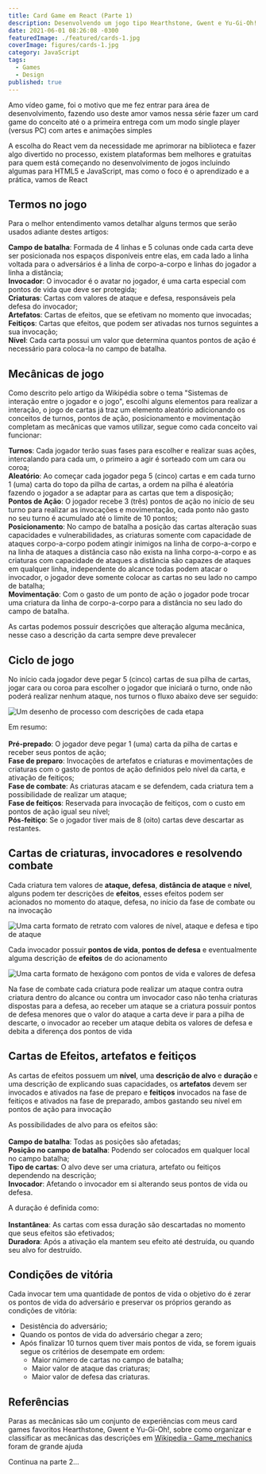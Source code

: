 ```yaml
---
title: Card Game em React (Parte 1)
description: Desenvolvendo um jogo tipo Hearthstone, Gwent e Yu-Gi-Oh! do conceito a entrega com React (Parte 1 de ?)
date: 2021-06-01 08:26:08 -0300
featuredImage: ./featured/cards-1.jpg
coverImage: figures/cards-1.jpg
category: JavaScript
tags:
  - Games
  - Design
published: true
---
```


Amo vídeo game, foi o motivo que me fez entrar para área de desenvolvimento, fazendo uso deste amor vamos nessa série fazer um card game do conceito até o a primeira entrega com um modo single player (versus PC) com artes e animações simples

A escolha do React vem da necessidade me aprimorar na biblioteca e fazer algo divertido no processo, existem plataformas bem melhores e gratuitas para quem está começando no desenvolvimento de jogos incluindo algumas para HTML5 e JavaScript, mas como o foco é o aprendizado e a prática, vamos de React

## Termos no jogo

Para o melhor entendimento vamos detalhar alguns termos que serão usados adiante destes artigos:

**Campo de batalha**: Formada de 4 linhas e 5 colunas onde cada carta deve ser posicionada nos espaços disponíveis entre elas, em cada lado a linha voltada para o adversários é a linha de corpo-a-corpo e linhas do jogador a linha a distância;\
**Invocador**: O invocador é o avatar no jogador, é uma carta especial com pontos de vida que deve ser protegida;\
**Criaturas**: Cartas com valores de ataque e defesa, responsáveis pela defesa do invocador;\
**Artefatos**: Cartas de efeitos, que se efetivam no momento que invocadas;\
**Feitiços**: Cartas que efeitos, que podem ser ativadas nos turnos seguintes a sua invocação;\
**Nível**: Cada carta possui um valor que determina quantos pontos de ação é necessário para coloca-la no campo de batalha.

## Mecânicas de jogo

Como descrito pelo artigo da Wikipédia sobre o tema "Sistemas de interação entre o jogador e o jogo", escolhi alguns elementos para realizar a interação, o jogo de cartas já traz um elemento aleatório adicionando os conceitos de turnos, pontos de ação, posicionamento e movimentação completam as mecânicas que vamos utilizar, segue como cada conceito vai funcionar:

**Turnos**: Cada jogador terão suas fases para escolher e realizar suas ações, intercalando para cada um, o primeiro a agir é sorteado com um cara ou coroa;\
**Aleatório**: Ao começar cada jogador pega 5 (cinco) cartas e em cada turno 1 (uma) carta do topo da pilha de cartas, a ordem na pilha é aleatória fazendo o jogador a se adaptar para as cartas que tem a disposição;\
**Pontos de Ação**: O jogador recebe 3 (três) pontos de ação no início de seu turno para realizar as invocações e movimentação, cada ponto não gasto no seu turno é acumulado até o limite de 10 pontos;\
**Posicionamento**: No campo de batalha a posição das cartas alteração suas capacidades e vulnerabilidades, as criaturas somente com capacidade de ataques corpo-a-corpo podem atingir inimigos na linha de corpo-a-corpo e na linha de ataques a distância caso não exista na linha corpo-a-corpo e as criaturas com capacidade de ataques a distância são capazes de ataques em qualquer linha, independente do alcance todas podem atacar o invocador, o jogador deve somente colocar as cartas no seu lado no campo de batalha;\
**Movimentação**: Com o gasto de um ponto de ação o jogador pode trocar uma criatura da linha de corpo-a-corpo para a distância no seu lado do campo de batalha.

As cartas podemos possuir descrições que alteração alguma mecânica, nesse caso a descrição da carta sempre deve prevalecer

## Ciclo de jogo

No início cada jogador deve pegar 5 (cinco) cartas de sua pilha de cartas, jogar cara ou coroa para escolher o jogador que iniciará o turno, onde não poderá realizar nenhum ataque, nos turnos o fluxo abaixo deve ser seguido:

![Um desenho de processo com descrições de cada etapa](/figures/game_loop_1.png "Game Loop")

Em resumo:\
\
**Pré-prepado**: O jogador deve pegar 1 (uma) carta da pilha de cartas e receber seus pontos de ação;\
**Fase de preparo**: Invocações de artefatos e criaturas e movimentações de criaturas com o gasto de pontos de ação definidos pelo nível da carta, e ativação de feitiços;\
**Fase de combate**: As criaturas atacam e se defendem, cada criatura tem a possibilidade de realizar um ataque;\
**Fase de feitiços**: Reservada para invocação de feitiços, com o custo em pontos de ação igual seu nível;\
**Pós-feitiço**: Se o jogador tiver mais de 8 (oito) cartas deve descartar as restantes.

## Cartas de criaturas, invocadores e resolvendo combate

Cada criatura tem valores de **ataque, defesa**, **distância de ataque** e **nível**, alguns podem ter descrições de **efeitos**, esses efeitos podem ser acionados no momento do ataque, defesa, no início da fase de combate ou na invocação

![Uma carta formato de retrato com valores de nível, ataque e defesa e tipo de ataque](/figures/explicacao_card_criaturas.png "Exemplo de carta de criatura")

Cada invocador possuir **pontos de vida**, **pontos de defesa** e eventualmente alguma descrição de **efeitos** de do acionamento

![Uma carta formato de hexágono com pontos de vida e valores de defesa](/figures/explicacao_card_invocador.png "Exemplo de carta de invocador")

Na fase de combate cada criatura pode realizar um ataque contra outra criatura dentro do alcance ou contra um invocador caso não tenha criaturas dispostas para a defesa, ao receber um ataque se a criatura possuir pontos de defesa menores que o valor do ataque a carta deve ir para a pilha de descarte, o invocador ao receber um ataque debita os valores de defesa e debita a diferença dos pontos de vida

## Cartas de Efeitos, artefatos e feitiços

As cartas de efeitos possuem um **nível**, uma **descrição de alvo** e **duração** e uma descrição de explicando suas capacidades, os **artefatos** devem ser invocados e ativados na fase de preparo e **feitiços** invocados na fase de feitiços e ativados na fase de preparado, ambos gastando seu nível em pontos de ação para invocação

As possibilidades de alvo para os efeitos são: \
\
**Campo de batalha**: Todas as posições são afetadas;\
**Posição no campo de batalha**: Podendo ser colocados em qualquer local no campo batalha;\
**Tipo de cartas**: O alvo deve ser uma criatura, artefato ou feitiços dependendo na descrição;\
**Invocador**: Afetando o invocador em si alterando seus pontos de vida ou defesa.

A duração é definida como:\
\
**Instantânea**: As cartas com essa duração são descartadas no momento que seus efeitos são efetivados;\
**Duradora**: Após a ativação ela mantem seu efeito até destruída, ou quando seu alvo for destruído.

## Condições de vitória

Cada invocar tem uma quantidade de pontos de vida o objetivo do é zerar os pontos de vida do adversário e preservar os próprios gerando as condições de vitória:

- Desistência do adversário;
- Quando os pontos de vida do adversário chegar a zero;
- Após finalizar 10 turnos quem tiver mais pontos de vida, se forem iguais segue os critérios de desempate em ordem:
  - Maior número de cartas no campo de batalha;
  - Maior valor de ataque das criaturas;
  - Maior valor de defesa das criaturas.

## Referências

Paras as mecânicas são um conjunto de experiências com meus card games favoritos Hearthstone, Gwent e Yu-Gi-Oh!, sobre como organizar e classificar as mecânicas das descrições em [Wikipedia - Game_mechanics](https://en.wikipedia.org/wiki/Game_mechanics) foram de grande ajuda

Continua na parte 2...
